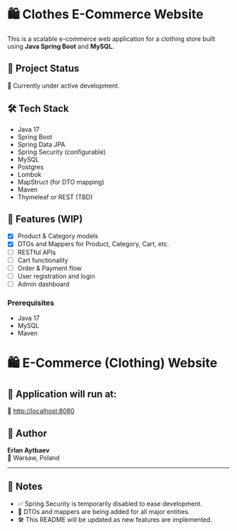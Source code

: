 # 🛍️ Clothes E-Commerce Website

This is a scalable e-commerce web application for a clothing store built using **Java Spring Boot** and **MySQL**.

## 🚀 Project Status

🔧 Currently under active development.

## 🛠 Tech Stack

- Java 17
- Spring Boot
- Spring Data JPA
- Spring Security (configurable)
- MySQL
- Postgres
- Lombok
- MapStruct (for DTO mapping)
- Maven
- Thymeleaf or REST (TBD)



## 🧪 Features (WIP)

- [x] Product & Category models
- [x] DTOs and Mappers for Product, Category, Cart, etc.
- [ ] RESTful APIs
- [ ] Cart functionality
- [ ] Order & Payment flow
- [ ] User registration and login
- [ ] Admin dashboard

### Prerequisites

- Java 17
- MySQL
- Maven



# 🛍️ E-Commerce (Clothing) Website

## 🚀 Application will run at:
📍 [http://localhost:8080](http://localhost:8080)

## 👤 Author
**Erlan Aytbaev**  
📍 Warsaw, Poland

---

## 📌 Notes
- ✅ Spring Security is temporarily disabled to ease development.
- 🧱 DTOs and mappers are being added for all major entities.
- 🛠️ This README will be updated as new features are implemented.
